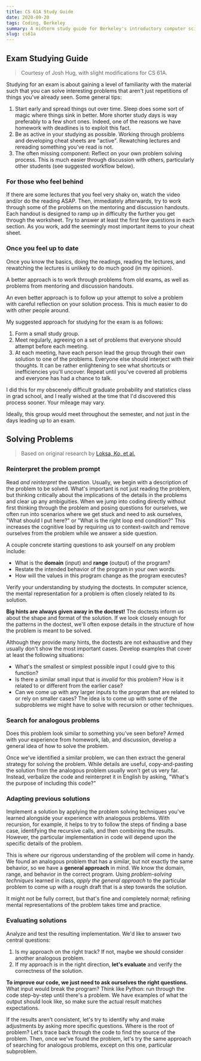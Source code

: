 ```yaml
---
title: CS 61A Study Guide
date: 2020-09-20
tags: Coding, Berkeley
summary: A midterm study guide for Berkeley's introductory computer science course.
slug: cs61a
---
```


## Exam Studying Guide

> Courtesy of Josh Hug, with slight modifications for CS 61A.

Studying for an exam is about gaining a level of familiarity with the material such that you can solve interesting problems that aren't just repetitions of things you've already seen. Some general tips:

1. Start early and spread things out over time. Sleep does some sort of magic where things sink in better. More shorter study days is way preferably to a few short ones. Indeed, one of the reasons we have homework with deadlines is to exploit this fact.
2. Be as active in your studying as possible. Working through problems and developing cheat sheets are "active". Rewatching lectures and rereading something you've read is not.
3. The often missing component: Reflect on your own problem solving process. This is much easier through discussion with others, particularly other students (see suggested workflow below).

### For those who feel behind

If there are some lectures that you feel very shaky on, watch the video and/or do the reading ASAP. Then, immediately afterwards, try to work through some of the problems on the mentoring and discussion handouts. Each handout is designed to ramp up in difficulty the further you get through the worksheet. Try to answer at least the first few questions in each section. As you work, add the seemingly most important items to your cheat sheet.

### Once you feel up to date

Once you know the basics, doing the readings, reading the lectures, and rewatching the lectures is unlikely to do much good (in my opinion).

A better approach is to work through problems from old exams, as well as problems from mentoring and discussion handouts.

An even better approach is to follow up your attempt to solve a problem with careful reflection on your solution process. This is much easier to do with other people around.

My suggested approach for studying for the exam is as follows:

1. Form a small study group.
2. Meet regularly, agreeing on a set of problems that everyone should attempt before each meeting.
3. At each meeting, have each person lead the group through their own solution to one of the problems. Everyone else should interject with their thoughts. It can be rather enlightening to see what shortcuts or inefficiencies you'll uncover. Repeat until you've covered all problems and everyone has had a chance to talk.

I did this for my obscenely difficult graduate probability and statistics class in grad school, and I really wished at the time that I'd discovered this process sooner. Your mileage may vary.

Ideally, this group would meet throughout the semester, and not just in the days leading up to an exam.

## Solving Problems

> Based on original research by [Loksa, Ko, et al.](http://dx.doi.org/10.1145/2858036.2858252)

### Reinterpret the problem prompt

Read *and reinterpret* the question. Usually, we begin with a description of the problem to be solved. What's important is not just reading the problem, but thinking critically about the implications of the details in the problems and clear up any ambiguities. When we jump into coding directly without first thinking through the problem and posing questions for ourselves, we often run into scenarios where we get stuck and need to ask ourselves, "What should I put here?" or "What is the right loop end condition?" This increases the cognitive load by requiring us to context-switch and remove ourselves from the problem while we answer a side question.

A couple concrete starting questions to ask yourself on any problem include:

- What is the **domain** (input) and **range** (output) of the program?
- Restate the intended behavior of the program in your own words.
- How will the values in this program change as the program executes?

Verify your understanding by studying the doctests. In computer science, the mental representation for a problem is often closely related to its solution.

**Big hints are always given away in the doctest!** The doctests inform us about the shape and format of the solution. If we look closely enough for the patterns in the doctest, we'll often expose details in the structure of how the problem is meant to be solved.

Although they provide many hints, the doctests are not exhaustive and they usually don't show the most important cases. Develop examples that cover at least the following situations:

- What's the smallest or simplest possible input I could give to this function?
- Is there a similar small input that is *invalid* for this problem? How is it related to or different from the earlier case?
- Can we come up with any larger inputs to the program that are related to or rely on smaller cases? The idea is to come up with some of the subproblems we might have to solve with recursion or other techniques.

### Search for analogous problems

Does this problem look similar to something you've seen before? Armed with your experience from homework, lab, and discussion, develop a general idea of how to solve the problem.

Once we've identified a similar problem, we can then extract the general strategy for solving the problem. While details are useful, copy-and-pasting the solution from the analogous problem usually won't get us very far. Instead, verbalize the code and reinterpret it in English by asking, "What's the purpose of including this code?"

### Adapting previous solutions

Implement a solution by applying the problem solving techniques you've learned alongside your experience with analogous problems. With recursion, for example, it helps to try to follow the steps of finding a base case, identifying the recursive calls, and then combining the results. However, the particular implementation in code will depend upon the specific details of the problem.

This is where our rigorous understanding of the problem will come in handy. We found an analogous problem that has a similar, but not exactly the same behavior, so we have a **general approach** in mind. We know the domain, range, and behavior in the correct program. Using *problem-solving techniques* learned in class, *apply the general approach* to the particular problem to come up with a rough draft that is a step towards the solution.

It might not be fully correct, but that's fine and completely normal; refining mental representations of the problem takes time and practice.

### Evaluating solutions

Analyze and test the resulting implementation. We'd like to answer two central questions:

1. Is my approach on the right track? If not, maybe we should consider another analogous problem.
2. If my approach is in the right direction, **let's evaluate** and verify the correctness of the solution.

**To improve our code, we just need to ask ourselves the right questions.** What input would break the program? Think like Python: run through the code step-by-step until there's a problem. We have examples of what the output should look like, so make sure the actual result matches expectations.

If the results aren't consistent, let's try to identify why and make adjustments by asking more specific questions. Where is the root of problem? Let's trace back through the code to find the source of the problem. Then, once we've found the problem, let's try the same approach of searching for analogous problems, except on this one, particular subproblem.